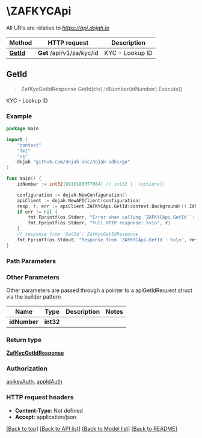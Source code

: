 # \ZAFKYCApi

All URIs are relative to *https://api.dojah.io*

Method | HTTP request | Description
------------- | ------------- | -------------
[**GetId**](ZAFKYCApi.md#GetId) | **Get** /api/v1/za/kyc/id | KYC - Lookup ID



## GetId

> ZafKycGetIdResponse GetId(ctx).IdNumber(idNumber).Execute()

KYC - Lookup ID

### Example

```go
package main

import (
    "context"
    "fmt"
    "os"
    dojah "github.com/dojah-inc/dojah-sdks/go"
)

func main() {
    idNumber := int32(9910180077084) // int32 |  (optional)

    configuration := dojah.NewConfiguration()
    apiClient := dojah.NewAPIClient(configuration)
    resp, r, err := apiClient.ZAFKYCApi.GetId(context.Background()).IdNumber(idNumber).Execute()
    if err != nil {
        fmt.Fprintf(os.Stderr, "Error when calling `ZAFKYCApi.GetId``: %v\n", err)
        fmt.Fprintf(os.Stderr, "Full HTTP response: %v\n", r)
    }
    // response from `GetId`: ZafKycGetIdResponse
    fmt.Fprintf(os.Stdout, "Response from `ZAFKYCApi.GetId`: %v\n", resp)
}
```

### Path Parameters



### Other Parameters

Other parameters are passed through a pointer to a apiGetIdRequest struct via the builder pattern


Name | Type | Description  | Notes
------------- | ------------- | ------------- | -------------
 **idNumber** | **int32** |  | 

### Return type

[**ZafKycGetIdResponse**](ZafKycGetIdResponse.md)

### Authorization

[apikeyAuth](../README.md#apikeyAuth), [appIdAuth](../README.md#appIdAuth)

### HTTP request headers

- **Content-Type**: Not defined
- **Accept**: application/json

[[Back to top]](#) [[Back to API list]](../README.md#documentation-for-api-endpoints)
[[Back to Model list]](../README.md#documentation-for-models)
[[Back to README]](../README.md)

